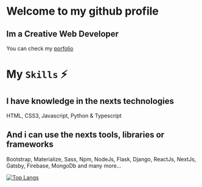 # Welcome to my github profile
## Im a Creative Web Developer
You can check my [porfolio](https://freddygutierrez.netlify.app)

# My `Skills` :zap:
## I have  knowledge in the nexts technologies
HTML, CSS3, Javascript, Python & Typescript
## And i can use the nexts tools, libraries or frameworks
Bootstrap, Materialize, Sass, Npm, NodeJs, Flask, Django, ReactJs, NextJs, Gatsby, Firebase, MongoDb and many more...

[![Top Langs](https://github-readme-stats.vercel.app/api/top-langs/?username=FreddyGames69&hide=html,css,php)](https://github.com/anuraghazra/github-readme-stats)
<!--
**FreddyGames69/FreddyGames69** is a ✨ _special_ ✨ repository because its `README.md` (this file) appears on your GitHub profile.

Here are some ideas to get you started:

- 🔭 I’m currently working on ...
- 🌱 I’m currently learning ...
- 👯 I’m looking to collaborate on ...
- 🤔 I’m looking for help with ...
- 💬 Ask me about ...
- 📫 How to reach me: ...
- 😄 Pronouns: ...
- ⚡ Fun fact: ...
-->
